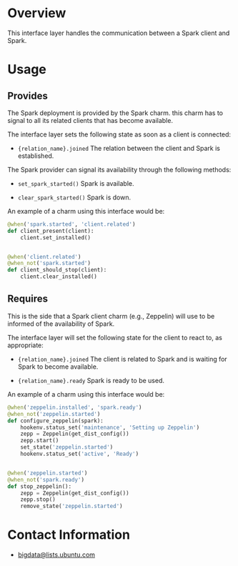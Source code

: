 # Overview

This interface layer handles the communication between a Spark client and Spark.

# Usage

## Provides

The Spark deployment is provided by the Spark charm. this charm has to
signal to all its related clients that has become available.

The interface layer sets the following state as soon as a client is connected:

  * `{relation_name}.joined` The relation between the client and Spark is established.

The Spark provider can signal its availability through the following methods:

  * `set_spark_started()` Spark is available.

  * `clear_spark_started()` Spark is down.

An example of a charm using this interface would be:

```python
@when('spark.started', 'client.related')
def client_present(client):
    client.set_installed()


@when('client.related')
@when_not('spark.started')
def client_should_stop(client):
    client.clear_installed()
```


## Requires

This is the side that a Spark client charm (e.g., Zeppelin)
will use to be informed of the availability of Spark.

The interface layer will set the following state for the client to react to, as
appropriate:

  * `{relation_name}.joined` The client is related to Spark and is waiting for Spark to become available.

  * `{relation_name}.ready` Spark is ready to be used.

An example of a charm using this interface would be:

```python
@when('zeppelin.installed', 'spark.ready')
@when_not('zeppelin.started')
def configure_zeppelin(spark):
    hookenv.status_set('maintenance', 'Setting up Zeppelin')
    zepp = Zeppelin(get_dist_config())
    zepp.start()
    set_state('zeppelin.started')
    hookenv.status_set('active', 'Ready')


@when('zeppelin.started')
@when_not('spark.ready')
def stop_zeppelin():
    zepp = Zeppelin(get_dist_config())
    zepp.stop()
    remove_state('zeppelin.started')
```


# Contact Information

- <bigdata@lists.ubuntu.com>

